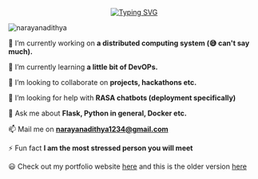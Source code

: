 <div align='center'>

 [![Typing SVG](https://readme-typing-svg.herokuapp.com?color=%2336BCF7&lines=Hola%2C+Me+Llamo+Adithya;Flask+Developer;DevOps+%7C+Backend+%7C+Open+Inno;Kivy+%7C+Selenium+%7C+Tensorflow;Open+for+Collabs)](https://git.io/typing-svg)
  
</div>



<p align="left"> <img src="https://komarev.com/ghpvc/?username=narayanadithya&label=Profile%20views&color=0e75b6&style=flat" alt="narayanadithya" /> </p>

🔭 I’m currently working on **a distributed computing system (😅 can't say much).**

🌱 I’m currently learning **a little bit of DevOPs.**

👯 I’m looking to collaborate on **projects, hackathons etc.**

🤝 I’m looking for help with **RASA chatbots (deployment specifically)**

💬 Ask me about **Flask, Python in general, Docker etc.**

📫 Mail me on **narayanadithya1234@gmail.com**

⚡ Fun fact **I am the most stressed person you will meet**

😃 Check out my portfolio website [here](https://adithyanarayan1234.herokuapp.com/) and this is the older version [here](https://narayanadithya.herokuapp.com/) 


